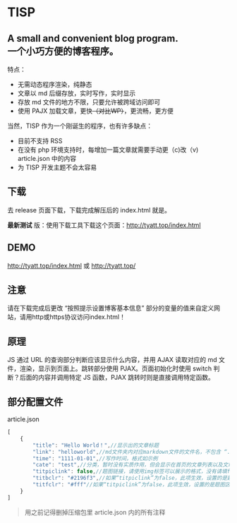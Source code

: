 # TISP
## A small and convenient blog program.<br>一个小巧方便的博客程序。

特点：  
- 无需动态程序渲染，纯静态
- 文章以 md 后缀存放，实时写作，实时显示
- 存放 md 文件的地方不限，只要允许被跨域访问即可
- 使用 PAJX 加载文章，更快~~（对比WP）~~，更流畅，更方便


当然，TISP 作为一个刚诞生的程序，也有许多缺点：
- 目前不支持 RSS  
- 在没有 php 环境支持时，每增加一篇文章就需要手动更（c)改（v) article.json 中的内容 
- 为 TISP 开发主题不会太容易

## 下载
去 release 页面下载，下载完成解压后的 index.html 就是。

**最新测试** 版：使用下载工具下载这个页面：<http://tyatt.top/index.html>

## DEMO
<http://tyatt.top/index.html> 或 <http://tyatt.top/>

## 注意
请在下载完成后更改 “按照提示设置博客基本信息” 部分的变量的值来自定义网站，请用http或https协议访问index.html！

## 原理
JS 通过 URL 的查询部分判断应该显示什么内容，并用 AJAX 读取对应的 md 文件，渲染，显示到页面上。跳转部分使用 PJAX。页面初始化时使用 switch 判断？后面的内容并调用特定 JS 函数，PJAX 跳转时则是直接调用特定函数。

## 部分配置文件
article.json
```javascript
[
    {
        "title": "Hello World！",//显示出的文章标题
        "link": "helloworld",//md文件夹内对应markdown文件的文件名，不包含 “.md” 
        "time": "1111-01-01",//写作时间，格式如示例
        "cate": "test",//分类，暂时没有实质作用，但会显示在首页的文章列表以及文章页的合适位置
        "titpiclink": false,//题图链接，请使用img标签可以展示的格式，没有请填false
        "titbclr": "#2196f3",//如果“titpiclink”为false，此项生效，设置的是题图区域的背景颜色
        "titfclr": "#fff"//如果“titpiclink”为false，此项生效，设置的是题图区域的字体颜色
    }
]
```
> 用之前记得删掉压缩包里 article.json 内的所有注释

